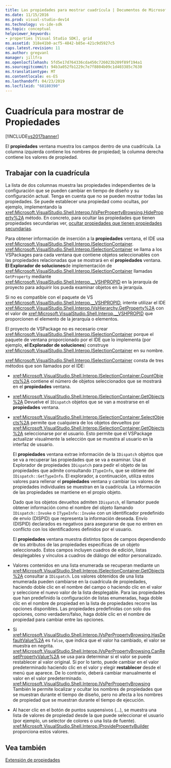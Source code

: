 ```yaml
---
title: Las propiedades para mostrar cuadrícula | Documentos de Microsoft
ms.date: 11/15/2016
ms.prod: visual-studio-dev14
ms.technology: vs-ide-sdk
ms.topic: conceptual
helpviewer_keywords:
- properties [Visual Studio SDK], grid
ms.assetid: 318e41b0-acf5-4842-b85e-421c9d5927c5
caps.latest.revision: 11
ms.author: gregvanl
manager: jillfra
ms.openlocfilehash: 5fd5e17d764336cda450c726023b209f89f194a1
ms.sourcegitcommit: 94b3a052fb1229c7e7f8804b09c1d403385c7630
ms.translationtype: MT
ms.contentlocale: es-ES
ms.lasthandoff: 04/23/2019
ms.locfileid: "68180390"
---
```

# <a name="properties-display-grid"></a>Cuadrícula para mostrar de Propiedades
[!INCLUDE[vs2017banner](../../includes/vs2017banner.md)]

El **propiedades** ventana muestra los campos dentro de una cuadrícula. La columna izquierda contiene los nombres de propiedad; la columna derecha contiene los valores de propiedad.  
  
## <a name="working-with-the-grid"></a>Trabajar con la cuadrícula  
 La lista de dos columnas muestra las propiedades independientes de la configuración que se pueden cambiar en tiempo de diseño y su configuración actual. Tenga en cuenta que no se pueden mostrar todas las propiedades. Se puede establecer una propiedad como ocultas, por ejemplo, implementando la <xref:Microsoft.VisualStudio.Shell.Interop.IVsPerPropertyBrowsing.HideProperty%2A> método. En concreto, para ocultar las propiedades que tienen propiedades secundarias ver, [ocultar propiedades que tienen propiedades secundarias](../../misc/hiding-properties-that-have-child-properties.md).  
  
 Para obtener información de inserción a la **propiedades** ventana, el IDE usa <xref:Microsoft.VisualStudio.Shell.Interop.ISelectionContainer>. <xref:Microsoft.VisualStudio.Shell.Interop.ISelectionContainer> se llama a los VSPackages para cada ventana que contiene objetos seleccionables con las propiedades relacionadas que se mostrará en el **propiedades** ventana. **El Explorador de soluciones**de implementación de <xref:Microsoft.VisualStudio.Shell.Interop.ISelectionContainer> llamadas `GetProperty` mediante <xref:Microsoft.VisualStudio.Shell.Interop.__VSHPROPID> en la jerarquía de proyecto para adquirir los pueda examinar objetos en la jerarquía.  
  
 Si no es compatible con el paquete de VS <xref:Microsoft.VisualStudio.Shell.Interop.__VSHPROPID>, intente utilizar el IDE <xref:Microsoft.VisualStudio.Shell.Interop.IVsHierarchy.GetProperty%2A> con el valor de <xref:Microsoft.VisualStudio.Shell.Interop.__VSHPROPID> que proporcionen el elemento de la jerarquía o elementos.  
  
 El proyecto de VSPackage no es necesario crear <xref:Microsoft.VisualStudio.Shell.Interop.ISelectionContainer> porque el paquete de ventana proporcionado por el IDE que lo implementa (por ejemplo, **el Explorador de soluciones**) construye <xref:Microsoft.VisualStudio.Shell.Interop.ISelectionContainer> en su nombre.  
  
 <xref:Microsoft.VisualStudio.Shell.Interop.ISelectionContainer> consta de tres métodos que son llamados por el IDE:  
  
- <xref:Microsoft.VisualStudio.Shell.Interop.ISelectionContainer.CountObjects%2A> contiene el número de objetos seleccionados que se mostrará en el **propiedades** ventana.  
  
- <xref:Microsoft.VisualStudio.Shell.Interop.ISelectionContainer.GetObjects%2A> Devuelve el `IDispatch` objetos que se van a mostrarse en el **propiedades** ventana.  
  
- <xref:Microsoft.VisualStudio.Shell.Interop.ISelectionContainer.SelectObjects%2A> permite que cualquiera de los objetos devueltos por <xref:Microsoft.VisualStudio.Shell.Interop.ISelectionContainer.GetObjects%2A> seleccionarse por el usuario. Esto permite que el VSPackage actualizar visualmente la selección que se muestra al usuario en la interfaz de usuario.  
  
  El **propiedades** ventana extrae información de la `IDispatch` objetos que se va a recuperar las propiedades que se va a examinar. Usa el Explorador de propiedades `IDispatch` para pedir el objeto de las propiedades que admite consultando `ITypeInfo`, que se obtiene del `IDispatch::GetTypeInfo`. El explorador, a continuación, utiliza estos valores para rellenar el **propiedades** ventana y cambiar los valores de propiedades individuales se muestran en la cuadrícula. La información de las propiedades se mantiene en el propio objeto.  
  
  Dado que los objetos devueltos admiten `IDispatch`, el llamador puede obtener información como el nombre del objeto llamando `IDispatch::Invoke` o `ITypeInfo::Invoke` con un identificador predefinido de envío (DISPID) que representa la información deseada. Envío (DISPID) declarados es negativos para asegurarse de que no entren en conflicto con los identificadores definidos por el usuario.  
  
  El **propiedades** ventana muestra distintos tipos de campos dependiendo de los atributos de las propiedades específicas de un objeto seleccionado. Estos campos incluyen cuadros de edición, listas desplegables y vínculos a cuadros de diálogo del editor personalizado.  
  
- Valores contenidos en una lista enumerada se recuperan mediante un <xref:Microsoft.VisualStudio.Shell.Interop.ISelectionContainer.GetObjects%2A> consultar a `IDispatch`. Los valores obtenidos de una lista enumerada pueden cambiarse en la cuadrícula de propiedades, haciendo doble clic en el nombre del campo o haciendo clic en el valor y seleccione el nuevo valor de la lista desplegable. Para las propiedades que han predefinido la configuración de listas enumeradas, haga doble clic en el nombre de propiedad en la lista de propiedades recorre las opciones disponibles. Las propiedades predefinidas con solo dos opciones, como verdadero/falso, haga doble clic en el nombre de propiedad para cambiar entre las opciones.  
  
- Si <xref:Microsoft.VisualStudio.Shell.Interop.IVsPerPropertyBrowsing.HasDefaultValue%2A> es `false`, que indica que el valor ha cambiado, el valor se muestra en negrita. <xref:Microsoft.VisualStudio.Shell.Interop.IVsPerPropertyBrowsing.CanResetPropertyValue%2A> se usa para determinar si el valor se puede restablecer al valor original. Si por lo tanto, puede cambiar en el valor predeterminado haciendo clic en el valor y elegir **restablecer** desde el menú que aparece. De lo contrario, deberá cambiar manualmente el valor en el valor predeterminado. <xref:Microsoft.VisualStudio.Shell.Interop.IVsPerPropertyBrowsing> También le permite localizar y ocultar los nombres de propiedades que se muestran durante el tiempo de diseño, pero no afecta a los nombres de propiedad que se muestran durante el tiempo de ejecución.  
  
- Al hacer clic en el botón de puntos suspensivos (...), se muestra una lista de valores de propiedad desde la que puede seleccionar el usuario (por ejemplo, un selector de colores o una lista de fuente). <xref:Microsoft.VisualStudio.Shell.Interop.IProvidePropertyBuilder> proporciona estos valores.  
  
## <a name="see-also"></a>Vea también  
 [Extensión de propiedades](../../extensibility/internals/extending-properties.md)
